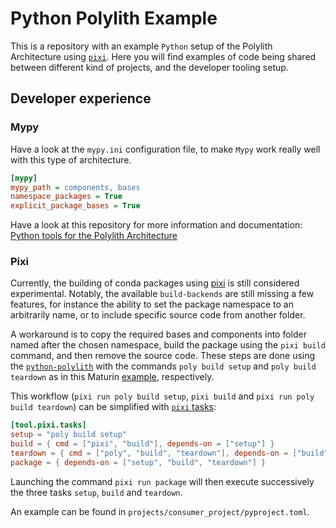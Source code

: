 # Python Polylith Example

This is a repository with an example `Python` setup of the Polylith Architecture using [`pixi`](https://pixi.sh/latest/).
Here you will find examples of code being shared between different kind of projects, and the developer tooling setup.

## Developer experience

### Mypy
Have a look at the `mypy.ini` configuration file, to make `Mypy` work really well with this type of architecture.

``` ini
[mypy]
mypy_path = components, bases
namespace_packages = True
explicit_package_bases = True
```

Have a look at this repository for more information and documentation:
[Python tools for the Polylith Architecture](https://github.com/DavidVujic/python-polylith)

### Pixi
Currently, the building of conda packages using [pixi](https://pixi.sh/latest/) is still considered experimental. Notably, the available `build-backends` are still missing a few features, for instance the ability to set the package namespace to an arbitrarily name, or to include specific source code from another folder. 

A workaround is to copy the required bases and components into folder named after the chosen namespace, build the package using the `pixi build` command, and then remove the source code. These steps are done using the [`python-polylith`](https://github.com/DavidVujic/python-polylith) with the commands `poly build setup` and `poly build teardown` as in this Maturin [example](https://github.com/DavidVujic/python-polylith), respectively.

This workflow (`pixi run poly build setup`, `pixi build` and `pixi run poly build teardown`) can be simplified with [`pixi` tasks](https://pixi.sh/latest/features/advanced_tasks/):
```TOML
[tool.pixi.tasks]
setup = "poly build setup"
build = { cmd = ["pixi", "build"], depends-on = ["setup"] }
teardown = { cmd = ["poly", "build", "teardown"], depends-on = ["build"] }
package = { depends-on = ["setup", "build", "teardown"] }
```
Launching the command `pixi run package` will then execute successively the three tasks `setup`, `build` and `teardown`.

An example can be found in `projects/consumer_project/pyproject.toml`.
